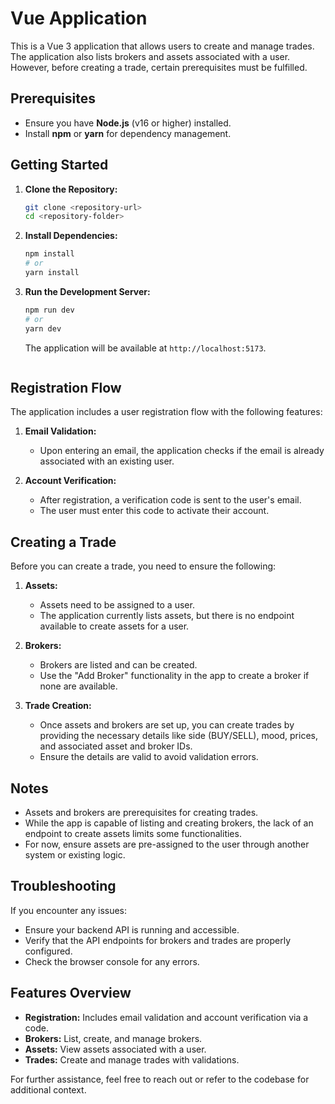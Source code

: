 # Vue Application

This is a Vue 3 application that allows users to create and manage trades. The application also lists brokers and assets associated with a user. However, before creating a trade, certain prerequisites must be fulfilled.

## Prerequisites

- Ensure you have **Node.js** (v16 or higher) installed.
- Install **npm** or **yarn** for dependency management.

## Getting Started

1. **Clone the Repository:**

   ```bash
   git clone <repository-url>
   cd <repository-folder>
   ```

2. **Install Dependencies:**

   ```bash
   npm install
   # or
   yarn install
   ```

3. **Run the Development Server:**

   ```bash
   npm run dev
   # or
   yarn dev
   ```

   The application will be available at `http://localhost:5173`.

   ```

## Registration Flow

The application includes a user registration flow with the following features:

1. **Email Validation:**
   - Upon entering an email, the application checks if the email is already associated with an existing user.

2. **Account Verification:**
   - After registration, a verification code is sent to the user's email.
   - The user must enter this code to activate their account.

## Creating a Trade

Before you can create a trade, you need to ensure the following:

1. **Assets:**

   - Assets need to be assigned to a user.
   - The application currently lists assets, but there is no endpoint available to create assets for a user.

2. **Brokers:**

   - Brokers are listed and can be created.
   - Use the "Add Broker" functionality in the app to create a broker if none are available.

3. **Trade Creation:**

   - Once assets and brokers are set up, you can create trades by providing the necessary details like side (BUY/SELL), mood, prices, and associated asset and broker IDs.
   - Ensure the details are valid to avoid validation errors.

## Notes

- Assets and brokers are prerequisites for creating trades.
- While the app is capable of listing and creating brokers, the lack of an endpoint to create assets limits some functionalities.
- For now, ensure assets are pre-assigned to the user through another system or existing logic.

## Troubleshooting

If you encounter any issues:

- Ensure your backend API is running and accessible.
- Verify that the API endpoints for brokers and trades are properly configured.
- Check the browser console for any errors.

## Features Overview

- **Registration:** Includes email validation and account verification via a code.
- **Brokers:** List, create, and manage brokers.
- **Assets:** View assets associated with a user.
- **Trades:** Create and manage trades with validations.

For further assistance, feel free to reach out or refer to the codebase for additional context.

